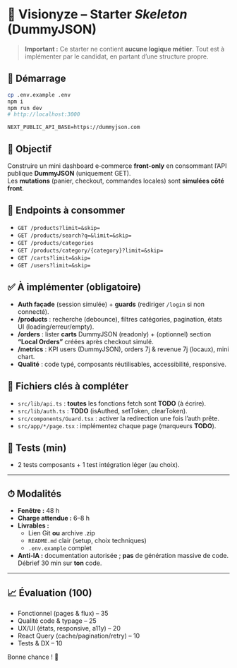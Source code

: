 # 🧪 Visionyze – Starter _Skeleton_ (DummyJSON)

> **Important :** Ce starter ne contient **aucune logique métier**. Tout est à implémenter par le candidat, en partant d’une structure propre.

## 🚀 Démarrage

```bash
cp .env.example .env
npm i
npm run dev
# http://localhost:3000
```

`NEXT_PUBLIC_API_BASE=https://dummyjson.com`

## 🎯 Objectif

Construire un mini dashboard e‑commerce **front-only** en consommant l’API publique **DummyJSON** (uniquement GET).  
Les **mutations** (panier, checkout, commandes locales) sont **simulées côté front**.

## 📡 Endpoints à consommer

- `GET /products?limit=&skip=`
- `GET /products/search?q=&limit=&skip=`
- `GET /products/categories`
- `GET /products/category/{category}?limit=&skip=`
- `GET /carts?limit=&skip=`
- `GET /users?limit=&skip=`

## ✅ À implémenter (obligatoire)

- **Auth façade** (session simulée) + **guards** (rediriger `/login` si non connecté).
- **/products** : recherche (debounce), filtres catégories, pagination, états UI (loading/erreur/empty).
- **/orders** : lister **carts** DummyJSON (readonly) + (optionnel) section **“Local Orders”** créées après checkout simulé.
- **/metrics** : KPI users (DummyJSON), orders 7j & revenue 7j (locaux), mini chart.
- **Qualité** : code typé, composants réutilisables, accessibilité, responsive.

## 🧩 Fichiers clés à compléter

- `src/lib/api.ts` : **toutes** les fonctions fetch sont **TODO** (à écrire).
- `src/lib/auth.ts` : **TODO** (isAuthed, setToken, clearToken).
- `src/components/Guard.tsx` : activer la redirection une fois l’auth prête.
- `src/app/*/page.tsx` : implémentez chaque page (marqueurs **TODO**).

## 🧪 Tests (min)

- 2 tests composants + 1 test intégration léger (au choix).

---

## ⏱ Modalités

- **Fenêtre :** 48 h
- **Charge attendue :** 6–8 h
- **Livrables :**
  - Lien Git **ou** archive .zip
  - `README.md` clair (setup, choix techniques)
  - `.env.example` complet
- **Anti‑IA :** documentation autorisée ; **pas** de génération massive de code. Débrief 30 min sur **ton** code.

---

## 📈 Évaluation (100)

- Fonctionnel (pages & flux) – 35
- Qualité code & typage – 25
- UX/UI (états, responsive, a11y) – 20
- React Query (cache/pagination/retry) – 10
- Tests & DX – 10

Bonne chance ! 🚀
